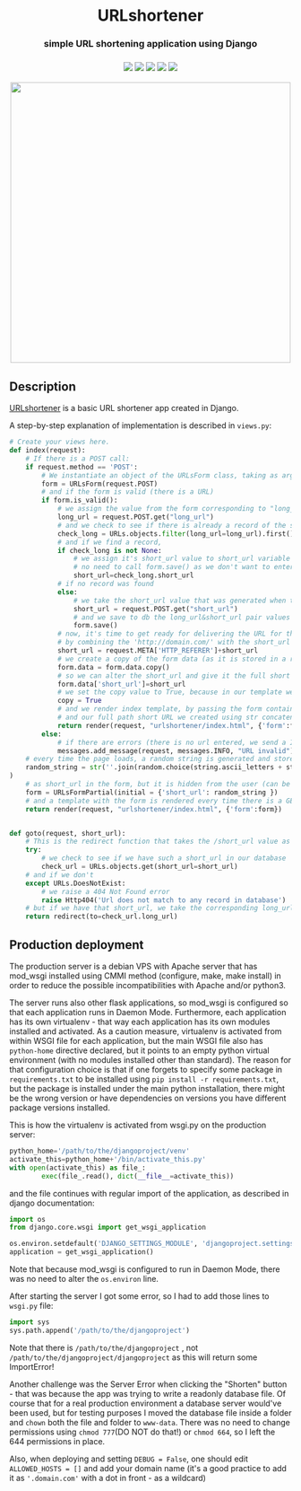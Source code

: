 <h1 align="center"> URLshortener</h>
<h3 align="center">simple URL shortening application using Django<h3>

<p align="center">
  <img src="https://img.shields.io/github/repo-size/razcristea/URLshortener?color=green" /> <img src="https://img.shields.io/github/license/razcristea/URLshortener" /> <img src="https://img.shields.io/badge/python-3.7-green?logo=python&logoColor=white" /> <img src="https://img.shields.io/badge/debian-VPS-red?logo=debian&logoColor=white" /> <img src="https://img.shields.io/badge/Django-framework-red?logo=django&logoColor=white" />
</p>

<p align="center"><a href="http://www.razvancristea.ro/URLshorten/" target="_blank"><img src="https://i.postimg.cc/sxGMNFrh/urlshorten.png" width="500px"/></a></p>

## Description
<a href="http://www.razvancristea.ro/URLshorten/" target="_blank">URLshortener</a> is a basic URL shortener app created in Django.

A step-by-step explanation of implementation is described in `views.py`:

```python
# Create your views here.
def index(request):
    # If there is a POST call:
    if request.method == 'POST':
        # We instantiate an object of the URLsForm class, taking as argument the POST request
        form = URLsForm(request.POST)
        # and if the form is valid (there is a URL)
        if form.is_valid():
            # we assign the value from the form corresponding to "long_url"
            long_url = request.POST.get("long_url")
            # and we check to see if there is already a record of the same long_url in our db
            check_long = URLs.objects.filter(long_url=long_url).first()
            # and if we find a record,
            if check_long is not None:
                # we assign it's short_url value to short_url variable
                # no need to call form.save() as we don't want to enter another record in db for the same long_url
                short_url=check_long.short_url
            # if no record was found
            else:
                # we take the short_url value that was generated when the page loaded (hidden from browser)
                short_url = request.POST.get("short_url")
                # and we save to db the long_url&short_url pair values
                form.save()
            # now, it's time to get ready for delivering the URL for the user
            # by combining the 'http://domain.com/' with the short_url
            short_url = request.META['HTTP_REFERER']+short_url
            # we create a copy of the form data (as it is stored in a readonly dict)
            form.data = form.data.copy()
            # so we can alter the short_url and give it the full short URL we created earlier
            form.data['short_url']=short_url
            # we set the copy value to True, because in our template we have condition "if copy"
            copy = True
            # and we render index template, by passing the form containing the long_url entered by the user
            # and our full path short URL we created using str concatenation, and the value for copy being True
            return render(request, "urlshortener/index.html", {'form':form, 'copy':copy})
        else:
            # if there are errors (there is no url entered, we send a INFO message - could've been ERROR or SUCCESS)
            messages.add_message(request, messages.INFO, "URL invalid")
    # every time the page loads, a random string is generated and stored as
    random_string = str(''.join(random.choice(string.ascii_letters + string.digits) for _ in range(8))
)
    # as short_url in the form, but it is hidden from the user (can be seen using View Page Source)
    form = URLsFormPartial(initial = {'short_url': random_string })
    # and a template with the form is rendered every time there is a GET request
    return render(request, "urlshortener/index.html", {'form':form})


def goto(request, short_url):
    # This is the redirect function that takes the /short_url value as a parameter
    try:
        # we check to see if we have such a short_url in our database
        check_url = URLs.objects.get(short_url=short_url)
    # and if we don't
    except URLs.DoesNotExist:
        # we raise a 404 Not Found error
        raise Http404('Url does not match to any record in database')
    # but if we have that short_url, we take the corresponding long_url and redirect user to
    return redirect(to=check_url.long_url)
```
## Production deployment

The production server is a debian VPS with Apache server that has mod_wsgi installed using CMMI method (configure, make, make install) in order to reduce the possible incompatibilities with Apache and/or python3. 

The server runs also other flask applications, so mod_wsgi is configured so that each application runs in Daemon Mode. Furthermore, each application has its own virtualenv - that way each application has its own modules installed and activated. As a caution measure, virtualenv is activated from within WSGI file for each application, but the main WSGI file also has `python-home` directive declared, but it points to an empty python virtual environment (with no modules installed other than standard). The reason for that configuration choice is that if one forgets to specify some package in `requirements.txt` to be installed using `pip install -r requirements.txt`, but the package is installed under the main python installation, there might be the wrong version or have dependencies on versions you have different package versions installed.

This is how the virtualenv is activated from wsgi.py on the production server:

```python
python_home='/path/to/the/djangoproject/venv'
activate_this=python_home+'/bin/activate_this.py'
with open(activate_this) as file_:
        exec(file_.read(), dict(__file__=activate_this))
```
and the file continues with regular import of the application, as described in django documentation:
```python
import os
from django.core.wsgi import get_wsgi_application

os.environ.setdefault('DJANGO_SETTINGS_MODULE', 'djangoproject.settings')
application = get_wsgi_application()
```
Note that because mod_wsgi is configured to run in Daemon Mode, there was no need to alter the `os.environ` line.

After starting the server I got some error, so I had to add those lines to `wsgi.py` file:
```python
import sys
sys.path.append('/path/to/the/djangoproject')
```
Note that there is `/path/to/the/djangoproject` , not `/path/to/the/djangoproject/djangoproject` as this will return some ImportError!

Another challenge was the Server Error when clicking the "Shorten" button - that was because the app was trying to write a readonly database file. Of course that for a real production environment a database server would've been used, but for testing purposes I moved the database file inside a folder and `chown` both the file and folder to `www-data`. There was no need to change permissions using `chmod 777`(DO NOT do that!) or `chmod 664`, so I left the 644 permissions in place.

Also, when deploying and setting `DEBUG = False`, one should edit `ALLOWED_HOSTS = []` and add your domain name (it's a good practice to add it as `'.domain.com'` with a dot in front - as a wildcard)
